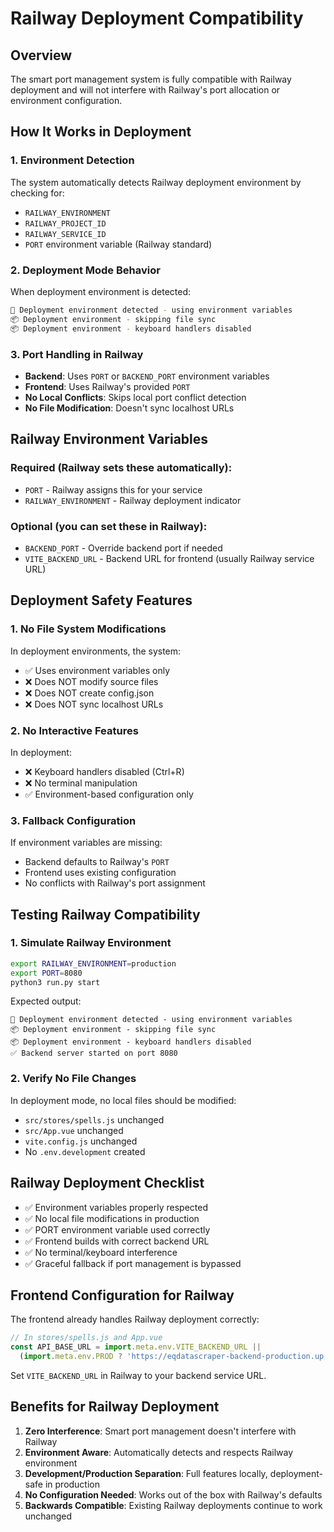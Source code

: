 # Railway Deployment Compatibility

## Overview

The smart port management system is fully compatible with Railway deployment and will not interfere with Railway's port allocation or environment configuration.

## How It Works in Deployment

### 1. **Environment Detection**
The system automatically detects Railway deployment environment by checking for:
- `RAILWAY_ENVIRONMENT`
- `RAILWAY_PROJECT_ID` 
- `RAILWAY_SERVICE_ID`
- `PORT` environment variable (Railway standard)

### 2. **Deployment Mode Behavior**
When deployment environment is detected:

```bash
🚀 Deployment environment detected - using environment variables
📦 Deployment environment - skipping file sync
📦 Deployment environment - keyboard handlers disabled
```

### 3. **Port Handling in Railway**
- **Backend**: Uses `PORT` or `BACKEND_PORT` environment variables
- **Frontend**: Uses Railway's provided `PORT` 
- **No Local Conflicts**: Skips local port conflict detection
- **No File Modification**: Doesn't sync localhost URLs

## Railway Environment Variables

### Required (Railway sets these automatically):
- `PORT` - Railway assigns this for your service
- `RAILWAY_ENVIRONMENT` - Railway deployment indicator

### Optional (you can set these in Railway):
- `BACKEND_PORT` - Override backend port if needed
- `VITE_BACKEND_URL` - Backend URL for frontend (usually Railway service URL)

## Deployment Safety Features

### 1. **No File System Modifications**
In deployment environments, the system:
- ✅ Uses environment variables only
- ❌ Does NOT modify source files
- ❌ Does NOT create config.json
- ❌ Does NOT sync localhost URLs

### 2. **No Interactive Features**
In deployment:
- ❌ Keyboard handlers disabled (Ctrl+R)
- ❌ No terminal manipulation
- ✅ Environment-based configuration only

### 3. **Fallback Configuration**
If environment variables are missing:
- Backend defaults to Railway's `PORT`
- Frontend uses existing configuration
- No conflicts with Railway's port assignment

## Testing Railway Compatibility

### 1. **Simulate Railway Environment**
```bash
export RAILWAY_ENVIRONMENT=production
export PORT=8080
python3 run.py start
```

Expected output:
```
🚀 Deployment environment detected - using environment variables
📦 Deployment environment - skipping file sync
📦 Deployment environment - keyboard handlers disabled
✅ Backend server started on port 8080
```

### 2. **Verify No File Changes**
In deployment mode, no local files should be modified:
- `src/stores/spells.js` unchanged
- `src/App.vue` unchanged  
- `vite.config.js` unchanged
- No `.env.development` created

## Railway Deployment Checklist

- ✅ Environment variables properly respected
- ✅ No local file modifications in production
- ✅ PORT environment variable used correctly
- ✅ Frontend builds with correct backend URL
- ✅ No terminal/keyboard interference
- ✅ Graceful fallback if port management is bypassed

## Frontend Configuration for Railway

The frontend already handles Railway deployment correctly:

```javascript
// In stores/spells.js and App.vue
const API_BASE_URL = import.meta.env.VITE_BACKEND_URL || 
  (import.meta.env.PROD ? 'https://eqdatascraper-backend-production.up.railway.app' : 'http://localhost:5016')
```

Set `VITE_BACKEND_URL` in Railway to your backend service URL.

## Benefits for Railway Deployment

1. **Zero Interference**: Smart port management doesn't interfere with Railway
2. **Environment Aware**: Automatically detects and respects Railway environment
3. **Development/Production Separation**: Full features locally, deployment-safe in production
4. **No Configuration Needed**: Works out of the box with Railway's defaults
5. **Backwards Compatible**: Existing Railway deployments continue to work unchanged